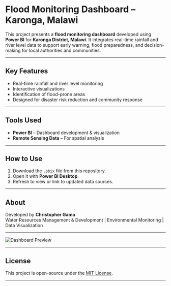 # Flood Monitoring Dashboard – Karonga, Malawi

This project presents a **flood monitoring dashboard** developed using **Power BI** for **Karonga District, Malawi**. It integrates real-time rainfall and river level data to support early warning, flood preparedness, and decision-making for local authorities and communities.

---

## Key Features

- Real-time rainfall and river level monitoring  
- Interactive visualizations  
- Identification of flood-prone areas  
- Designed for disaster risk reduction and community response

---

## Tools Used

- **Power BI** – Dashboard development & visualization  
- **Remote Sensing Data** – For spatial analysis  
  

---

## How to Use

1. Download the `.pbix` file from this repository.
2. Open it with **Power BI Desktop**.
3. Refresh to view or link to updated data sources.

---

## About

Developed by **Christopher Gama**  
Water Resources Management & Development | Environmental Monitoring | Data Visualization

---
![Dashboard Preview](FloodMonitoringDashboard.png)

---

## License

This project is open-source under the [MIT License](LICENSE).

---

